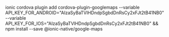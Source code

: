 

ionic cordova plugin add cordova-plugin-googlemaps --variable API_KEY_FOR_ANDROID="AIzaSyBaTVlHDndpSgbdDnRsCy2xFJt2tB41NB0" --variable API_KEY_FOR_IOS="AIzaSyBaTVlHDndpSgbdDnRsCy2xFJt2tB41NB0" && npm install --save @ionic-native/google-maps